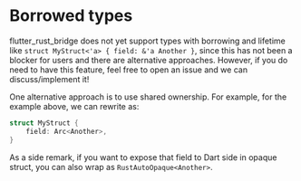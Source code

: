 # Borrowed types

flutter_rust_bridge does not yet support types with borrowing and lifetime
like `struct MyStruct<'a> { field: &'a Another }`,
since this has not been a blocker for users and there are alternative approaches.
However, if you do need to have this feature, feel free to open an issue and we can discuss/implement it!

One alternative approach is to use shared ownership.
For example, for the example above, we can rewrite as:

```rust
struct MyStruct {
    field: Arc<Another>,
}
```

As a side remark, if you want to expose that field to Dart side in opaque struct,
you can also wrap as `RustAutoOpaque<Another>`.
